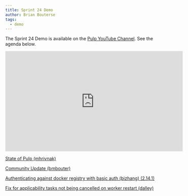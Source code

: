 ```yaml
---
title: Sprint 24 Demo
author: Brian Bouterse
tags:
  - demo
---
```

The Sprint 24 Demo is available on the [Pulp YouTube Channel](https://www.youtube.com/channel/UCI43Ffs4VPDv7awXvvBJfRQ). See the agenda below.

<iframe width="560" height="315" src="https://www.youtube.com/embed/Z53fBQe5h_I" frameborder="0" allowfullscreen></iframe>

[State of Pulp (mhrivnak)](http://www.youtube.com/watch?v=Z53fBQe5h_I&t=0m17s)

[Community Update (bmbouter)](http://www.youtube.com/watch?v=Z53fBQe5h_I&t=2m10s)

[Authenticating against docker registry with basic auth (bizhang) (2.14.1)](http://www.youtube.com/watch?v=Z53fBQe5h_I&t=4m35s)

[Fix for applicability tasks not being cancelled on worker restart (dalley)](http://www.youtube.com/watch?v=Z53fBQe5h_I&t=7m30s)